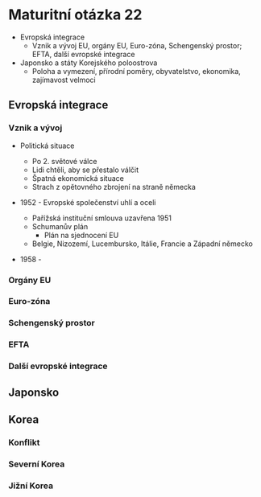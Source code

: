# Maturitní otázka 22
- Evropská integrace
	- Vznik a vývoj EU, orgány EU, Euro-zóna, Schengenský prostor; EFTA, další evropské integrace
- Japonsko a státy Korejského poloostrova
	- Poloha a vymezení, přírodní poměry, obyvatelstvo, ekonomika, zajímavost velmoci

## Evropská integrace
### Vznik a vývoj
- Politická situace
	- Po 2. světové válce
	- Lidi chtěli, aby se přestalo válčit
	- Špatná ekonomická situace
	- Strach z opětovného zbrojení na straně německa

- 1952 - Evropské společenství uhlí a oceli
	- Pařížská instituční smlouva uzavřena 1951
	- Schumanův plán
		- Plán na sjednocení EU
	- Belgie, Nizozemí, Lucembursko, Itálie, Francie a Západní německo

- 1958 - 



### Orgány EU
### Euro-zóna
### Schengenský prostor
### EFTA
### Další evropské integrace


## Japonsko
## Korea
### Konflikt
### Severní Korea
### Jižní Korea
